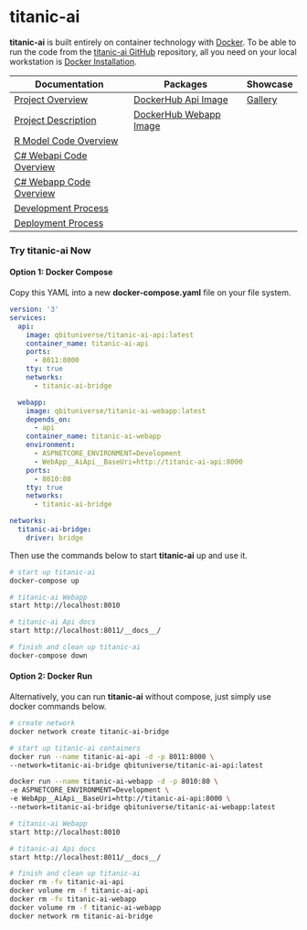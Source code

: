 # titanic-ai

**titanic-ai** is built entirely on container technology with [Docker](https://www.docker.com). To be able to run the code from the [titanic-ai GitHub](https://github.com/qbituniverse/titanic-ai) repository, all you need on your local workstation is [Docker Installation](https://docs.docker.com/get-docker/).

|Documentation|Packages|Showcase|
|-----|-----|-----|
|[Project Overview](/docs/overview.md)|[DockerHub Api Image](https://hub.docker.com/repository/docker/qbituniverse/titanic-ai-api)|[Gallery](/docs/gallery.md)|
|[Project Description](/docs/description.md)|[DockerHub Webapp Image](https://hub.docker.com/repository/docker/qbituniverse/titanic-ai-webapp)||
|[R Model Code Overview](/docs/model.md)|||
|[C# Webapi Code Overview](/docs/webapp.md)|||
|[C# Webapp Code Overview](/docs/webapi.md)|||
|[Development Process](/docs/development.md)|||
|[Deployment Process](/docs/deployment.md)|||

### Try titanic-ai Now

#### Option 1: Docker Compose

Copy this YAML into a new **docker-compose.yaml** file on your file system.

```yaml
version: '3'
services:
  api:
    image: qbituniverse/titanic-ai-api:latest
    container_name: titanic-ai-api
    ports:
      - 8011:8000
    tty: true
    networks:
      - titanic-ai-bridge

  webapp:
    image: qbituniverse/titanic-ai-webapp:latest
    depends_on:
      - api
    container_name: titanic-ai-webapp
    environment:
      - ASPNETCORE_ENVIRONMENT=Development
      - WebApp__AiApi__BaseUri=http://titanic-ai-api:8000
    ports:
      - 8010:80
    tty: true
    networks:
      - titanic-ai-bridge

networks:
  titanic-ai-bridge:
    driver: bridge
```

Then use the commands below to start **titanic-ai** up and use it.

```bash
# start up titanic-ai
docker-compose up

# titanic-ai Webapp
start http://localhost:8010

# titanic-ai Api docs
start http://localhost:8011/__docs__/

# finish and clean up titanic-ai
docker-compose down
```

#### Option 2: Docker Run

Alternatively, you can run **titanic-ai** without compose, just simply use docker commands below.

```bash
# create network
docker network create titanic-ai-bridge

# start up titanic-ai containers
docker run --name titanic-ai-api -d -p 8011:8000 \
--network=titanic-ai-bridge qbituniverse/titanic-ai-api:latest

docker run --name titanic-ai-webapp -d -p 8010:80 \
-e ASPNETCORE_ENVIRONMENT=Development \
-e WebApp__AiApi__BaseUri=http://titanic-ai-api:8000 \
--network=titanic-ai-bridge qbituniverse/titanic-ai-webapp:latest

# titanic-ai Webapp
start http://localhost:8010

# titanic-ai Api docs
start http://localhost:8011/__docs__/

# finish and clean up titanic-ai
docker rm -fv titanic-ai-api
docker volume rm -f titanic-ai-api
docker rm -fv titanic-ai-webapp
docker volume rm -f titanic-ai-webapp
docker network rm titanic-ai-bridge
```
